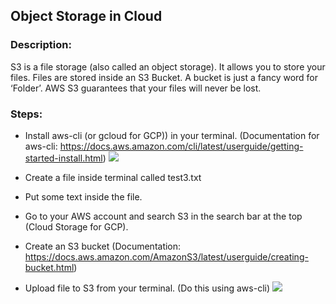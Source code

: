 ## Object Storage in Cloud

### Description:

S3 is a file storage (also called an object storage). It allows you to store your files. Files are stored inside an S3 Bucket. A bucket is just a fancy word for ‘Folder’. AWS S3 guarantees that your files will never be lost. 

### Steps:

- Install aws-cli (or gcloud for GCP)) in your terminal. (Documentation for aws-cli: https://docs.aws.amazon.com/cli/latest/userguide/getting-started-install.html)
![](../../../../Screenshot%202024-01-02%20at%204.09.57%20PM.png)

- Create a file inside terminal called test3.txt

- Put some text inside the file.
- Go to your AWS account and search S3 in the search bar at the top (Cloud Storage for GCP).
- Create an S3 bucket (Documentation: https://docs.aws.amazon.com/AmazonS3/latest/userguide/creating-bucket.html)
- Upload file to S3 from your terminal. (Do this using aws-cli)
![](../../../../Screenshot%202024-01-02%20at%207.50.59%20PM.png)